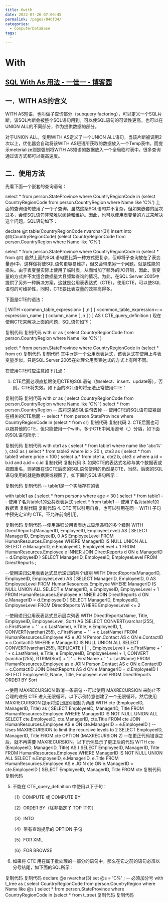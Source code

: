 ```yaml
---
title: 6with
date: 2022-07-26 07:09:45
permalink: /pages/04df34/
categories:
  - ComputerDataBase
tags:
  - 
---
```

# With

## [SQL With As 用法 - 一佳一 - 博客园](https://www.cnblogs.com/linyijia/p/11238992.html)

## 一．WITH AS的含义

WITH AS短语，也叫做子查询部分（subquery factoring），可以定义一个SQL片断，该SQL片断会被整个SQL语句用到。可以使SQL语句的可读性更高，也可以在UNION ALL的不同部分，作为提供数据的部分。

对于UNION ALL，使用WITH AS定义了一个UNION ALL语句，当该片断被调用2次以上，优化器会自动将该WITH AS短语所获取的数据放入一个Temp表中。而提示meterialize则是强制将WITH AS短语的数据放入一个全局临时表中。很多查询通过该方式都可以提高速度。

## 二．使用方法

先看下面一个嵌套的查询语句：

select * from person.StateProvince where CountryRegionCode in
(select CountryRegionCode from person.CountryRegion where Name like 'C%')
上面的查询语句使用了一个子查询。虽然这条SQL语句并不复杂，但如果嵌套的层次过多，会使SQL语句非常难以阅读和维护。因此，也可以使用表变量的方式来解决这个问题，SQL语句如下：

declare @t table(CountryRegionCode nvarchar(3))
insert into @t(CountryRegionCode)  (select CountryRegionCode from person.CountryRegion where Name like 'C%')

select * from person.StateProvince where CountryRegionCode
in (select * from @t)
虽然上面的SQL语句要比第一种方式更复杂，但却将子查询放在了表变量@t中，这样做将使SQL语句更容易维护，但又会带来另一个问题，就是性能的损失。由于表变量实际上使用了临时表，从而增加了额外的I/O开销，因此，表变量的方式并不太适合数据量大且频繁查询的情况。为此，在SQL Server 2005中提供了另外一种解决方案，这就是公用表表达式（CTE），使用CTE，可以使SQL语句的可维护性，同时，CTE要比表变量的效率高得多。

下面是CTE的语法：

[ WITH <common_table_expression> [ ,n ] ]
<common_table_expression>::=
expression_name [ ( column_name [ ,n ] ) ]
AS
( CTE_query_definition )
现在使用CTE来解决上面的问题，SQL语句如下：

复制代码
复制代码
with
cr as
(
select CountryRegionCode from person.CountryRegion where Name like 'C%'
)

select * from person.StateProvince where CountryRegionCode in (select * from cr)
复制代码
复制代码
其中cr是一个公用表表达式，该表达式在使用上与表变量类似，只是SQL Server 2005在处理公用表表达式的方式上有所不同。

在使用CTE时应注意如下几点：

1. CTE后面必须直接跟使用CTE的SQL语句（如select、insert、update等），否则，CTE将失效。如下面的SQL语句将无法正常使用CTE：

复制代码
复制代码
with
cr as
(
select CountryRegionCode from person.CountryRegion where Name like 'C%'
)
select * from person.CountryRegion  -- 应将这条SQL语句去掉
-- 使用CTE的SQL语句应紧跟在相关的CTE后面 --
select * from person.StateProvince where CountryRegionCode in (select * from cr)
复制代码
复制代码
2. CTE后面也可以跟其他的CTE，但只能使用一个with，多个CTE中间用逗号（,）分隔，如下面的SQL语句所示：

复制代码
复制代码
with
cte1 as
(
select * from table1 where name like 'abc%'
),
cte2 as
(
select * from table2 where id > 20
),
cte3 as
(
select * from table3 where price < 100
)
select a.* from cte1 a, cte2 b, cte3 c where a.id = b.id and a.id = c.id
复制代码
复制代码
3. 如果CTE的表达式名称与某个数据表或视图重名，则紧跟在该CTE后面的SQL语句使用的仍然是CTE，当然，后面的SQL语句使用的就是数据表或视图了，如下面的SQL语句所示：

复制代码
复制代码
--  table1是一个实际存在的表

with
table1 as
(
select * from persons where age < 30
)
select * from table1  --  使用了名为table1的公共表表达式
select * from table1  --  使用了名为table1的数据表
复制代码
复制代码
4. CTE 可以引用自身，也可以引用在同一 WITH 子句中预先定义的 CTE。不允许前向引用。

复制代码
复制代码
--使用递归公用表表达式显示递归的多个级别
WITH DirectReports(ManagerID, EmployeeID, EmployeeLevel) AS
(
SELECT ManagerID, EmployeeID, 0 AS EmployeeLevel
FROM HumanResources.Employee
WHERE ManagerID IS NULL
UNION ALL
SELECT e.ManagerID, e.EmployeeID, EmployeeLevel + 1
FROM HumanResources.Employee e
INNER JOIN DirectReports d
ON e.ManagerID = d.EmployeeID
)
SELECT ManagerID, EmployeeID, EmployeeLevel
FROM DirectReports ;

--使用递归公用表表达式显示递归的两个级别
WITH DirectReports(ManagerID, EmployeeID, EmployeeLevel) AS
(
SELECT ManagerID, EmployeeID, 0 AS EmployeeLevel
FROM HumanResources.Employee
WHERE ManagerID IS NULL
UNION ALL
SELECT e.ManagerID, e.EmployeeID, EmployeeLevel + 1
FROM HumanResources.Employee e
INNER JOIN DirectReports d
ON e.ManagerID = d.EmployeeID
)
SELECT ManagerID, EmployeeID, EmployeeLevel
FROM DirectReports
WHERE EmployeeLevel <= 2

--使用递归公用表表达式显示层次列表
WITH DirectReports(Name, Title, EmployeeID, EmployeeLevel, Sort)
AS (SELECT CONVERT(varchar(255), c.FirstName + ' ' + c.LastName),
e.Title,
e.EmployeeID,
1,
CONVERT(varchar(255), c.FirstName + ' ' + c.LastName)
FROM HumanResources.Employee AS e
JOIN Person.Contact AS c ON e.ContactID = c.ContactID
WHERE e.ManagerID IS NULL
UNION ALL
SELECT CONVERT(varchar(255), REPLICATE ('| ' , EmployeeLevel) +
c.FirstName + ' ' + c.LastName),
e.Title,
e.EmployeeID,
EmployeeLevel + 1,
CONVERT (varchar(255), RTRIM(Sort) + '| ' + FirstName + ' ' +
LastName)
FROM HumanResources.Employee as e
JOIN Person.Contact AS c ON e.ContactID = c.ContactID
JOIN DirectReports AS d ON e.ManagerID = d.EmployeeID
)
SELECT EmployeeID, Name, Title, EmployeeLevel
FROM DirectReports
ORDER BY Sort

--使用 MAXRECURSION 取消一条语句
--可以使用 MAXRECURSION 来防止不合理的递归 CTE 进入无限循环。以下示例特意创建了一个无限循环，然后使用 MAXRECURSION 提示将递归级别限制为两级
WITH cte (EmployeeID, ManagerID, Title) as
(
SELECT EmployeeID, ManagerID, Title
FROM HumanResources.Employee
WHERE ManagerID IS NOT NULL
UNION ALL
SELECT cte.EmployeeID, cte.ManagerID, cte.Title
FROM cte
JOIN  HumanResources.Employee AS e
ON cte.ManagerID = e.EmployeeID
)
--Uses MAXRECURSION to limit the recursive levels to 2
SELECT EmployeeID, ManagerID, Title
FROM cte
OPTION (MAXRECURSION 2)
--在更正代码错误之后，就不再需要 MAXRECURSION。以下示例显示了更正后的代码
WITH cte (EmployeeID, ManagerID, Title)
AS
(
SELECT EmployeeID, ManagerID, Title
FROM HumanResources.Employee
WHERE ManagerID IS NOT NULL
UNION ALL
SELECT  e.EmployeeID, e.ManagerID, e.Title
FROM HumanResources.Employee AS e
JOIN cte ON e.ManagerID = cte.EmployeeID
)
SELECT EmployeeID, ManagerID, Title
FROM cte
复制代码
复制代码

5. 不能在 CTE_query_definition 中使用以下子句：

　　（1）COMPUTE 或 COMPUTE BY

　　（2）ORDER BY（除非指定了 TOP 子句）

　　（3）INTO

　　（4）带有查询提示的 OPTION 子句

　　（5）FOR XML

　　（6）FOR BROWSE

6. 如果将 CTE 用在属于批处理的一部分的语句中，那么在它之前的语句必须以分号结尾，如下面的SQL所示：

复制代码
复制代码
declare @s nvarchar(3)
set @s = 'C%'
;  -- 必须加分号
with
t_tree as
(
select CountryRegionCode from person.CountryRegion where Name like @s
)
select * from person.StateProvince where CountryRegionCode in (select * from t_tree)
复制代码
复制代码

